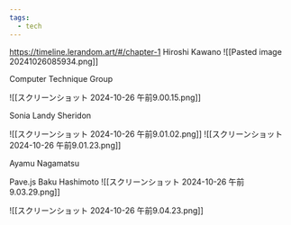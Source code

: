 ```yaml
---
tags:
  - tech
---
```

https://timeline.lerandom.art/#/chapter-1 
Hiroshi Kawano 
![[Pasted image 20241026085934.png]]

Computer Technique Group

![[スクリーンショット 2024-10-26 午前9.00.15.png]]

Sonia Landy Sheridon

![[スクリーンショット 2024-10-26 午前9.01.02.png]]
![[スクリーンショット 2024-10-26 午前9.01.23.png]]

Ayamu Nagamatsu

Pave.js Baku Hashimoto
![[スクリーンショット 2024-10-26 午前9.03.29.png]]

![[スクリーンショット 2024-10-26 午前9.04.23.png]]
